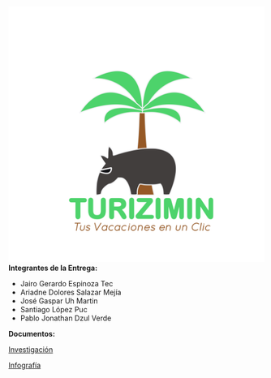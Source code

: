 ![Logo Turizimín](/Assets/TuriziminLogoNBG.png)
**Integrantes de la Entrega:**

- Jairo Gerardo Espinoza Tec
- Ariadne Dolores Salazar Mejía
- José Gaspar Uh Martin
- Santiago López Puc
- Pablo Jonathan Dzul Verde

**Documentos:**

[Investigación](/Investigacion.pdf)

[Infografía](/Infografia.pdf)